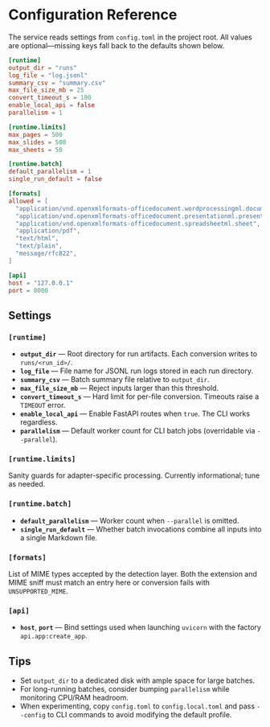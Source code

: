 # Configuration Reference

The service reads settings from `config.toml` in the project root. All values are optional—missing
keys fall back to the defaults shown below.

```toml
[runtime]
output_dir = "runs"
log_file = "log.jsonl"
summary_csv = "summary.csv"
max_file_size_mb = 25
convert_timeout_s = 100
enable_local_api = false
parallelism = 1

[runtime.limits]
max_pages = 500
max_slides = 500
max_sheets = 50

[runtime.batch]
default_parallelism = 1
single_run_default = false

[formats]
allowed = [
  "application/vnd.openxmlformats-officedocument.wordprocessingml.document",
  "application/vnd.openxmlformats-officedocument.presentationml.presentation",
  "application/vnd.openxmlformats-officedocument.spreadsheetml.sheet",
  "application/pdf",
  "text/html",
  "text/plain",
  "message/rfc822",
]

[api]
host = "127.0.0.1"
port = 8000
```

## Settings

### `[runtime]`

- **`output_dir`** — Root directory for run artifacts. Each conversion writes to `runs/<run_id>/`.
- **`log_file`** — File name for JSONL run logs stored in each run directory.
- **`summary_csv`** — Batch summary file relative to `output_dir`.
- **`max_file_size_mb`** — Reject inputs larger than this threshold.
- **`convert_timeout_s`** — Hard limit for per-file conversion. Timeouts raise a `TIMEOUT` error.
- **`enable_local_api`** — Enable FastAPI routes when `true`. The CLI works regardless.
- **`parallelism`** — Default worker count for CLI batch jobs (overridable via `--parallel`).

### `[runtime.limits]`

Sanity guards for adapter-specific processing. Currently informational; tune as needed.

### `[runtime.batch]`

- **`default_parallelism`** — Worker count when `--parallel` is omitted.
- **`single_run_default`** — Whether batch invocations combine all inputs into a single Markdown file.

### `[formats]`

List of MIME types accepted by the detection layer. Both the extension and MIME sniff must match an
entry here or conversion fails with `UNSUPPORTED_MIME`.

### `[api]`

- **`host`**, **`port`** — Bind settings used when launching `uvicorn` with the factory
  `api.app:create_app`.

## Tips

- Set `output_dir` to a dedicated disk with ample space for large batches.
- For long-running batches, consider bumping `parallelism` while monitoring CPU/RAM headroom.
- When experimenting, copy `config.toml` to `config.local.toml` and pass `--config` to CLI commands to
  avoid modifying the default profile.
